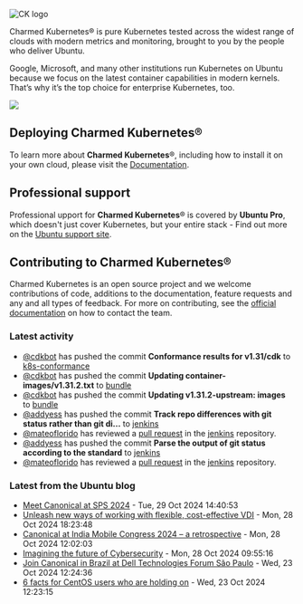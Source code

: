 ![CK logo](https://assets.ubuntu.com/v1/451d4cf4-Charmed+Kubernetes_RGB_onWhite_2022.svg)

Charmed Kubernetes® is pure Kubernetes tested across the widest range of clouds with modern metrics and monitoring, brought to you by the people who deliver Ubuntu.

Google, Microsoft, and many other institutions run Kubernetes on Ubuntu because we focus on the latest container capabilities in modern kernels. That’s why it’s the top choice for enterprise Kubernetes, too.

![](https://assets.ubuntu.com/v1/843c77b6-juju-at-a-glace.svg)

## Deploying Charmed Kubernetes®

To learn more about **Charmed Kubernetes**®, including how to install it on your own cloud, please visit the [Documentation][docs].

## Professional support

Professional upport for **Charmed Kubernetes**® is covered by **Ubuntu Pro**, which doesn't just cover Kubernetes, but your entire stack - Find out more on the [Ubuntu support site](https://ubuntu.com/support).

## Contributing to Charmed Kubernetes®

Charmed Kubernetes is an open source project and we welcome contributions of code, additions to the documentation, feature requests and any and all types of feedback. For more on contributing, see the [official documentation][get-in-touch] on how to contact the team.

<!-- LINKS -->
[docs]: https://ubuntu.com/kubernetes/docs
[get-in-touch]: https://ubuntu.com/kubernetes/docs/get-in-touch

### Latest activity

<!-- activity starts -->
 - [@cdkbot](https://github.com/cdkbot) has pushed the commit **Conformance results for v1.31/cdk** to [k8s-conformance](https://github.com/charmed-kubernetes/k8s-conformance)
 - [@cdkbot](https://github.com/cdkbot) has pushed the commit **Updating container-images/v1.31.2.txt** to [bundle](https://github.com/charmed-kubernetes/bundle)
 - [@cdkbot](https://github.com/cdkbot) has pushed the commit **Updating v1.31.2-upstream: images** to [bundle](https://github.com/charmed-kubernetes/bundle)
 - [@addyess](https://github.com/addyess) has pushed the commit **Track repo differences with git status rather than git di...** to [jenkins](https://github.com/charmed-kubernetes/jenkins)
 - [@mateoflorido](https://github.com/mateoflorido) has reviewed a [pull request](https://github.com/charmed-kubernetes/jenkins/pull/1587) in the [jenkins](https://github.com/charmed-kubernetes/jenkins) repository.
 - [@addyess](https://github.com/addyess) has pushed the commit **Parse the output of git status according to the standard** to [jenkins](https://github.com/charmed-kubernetes/jenkins)
 - [@mateoflorido](https://github.com/mateoflorido) has reviewed a [pull request](https://github.com/charmed-kubernetes/jenkins/pull/1587) in the [jenkins](https://github.com/charmed-kubernetes/jenkins) repository.
<!-- activity ends -->

<!-- roadmap starts -->

<!-- roadmap ends -->

### Latest from the Ubuntu blog

<!-- blog starts -->
* [Meet Canonical at SPS 2024](https://ubuntu.com//blog/canonical-sps-2024-industrial) - Tue, 29 Oct 2024 14:40:53 
* [Unleash new ways of working with flexible, cost-effective VDI](https://ubuntu.com//blog/unleash-new-ways-of-working-with-flexible-cost-effective-vdi) - Mon, 28 Oct 2024 18:23:48 
* [Canonical at India Mobile Congress 2024 – a retrospective](https://ubuntu.com//blog/canonical-at-india-mobile-congress-2024-a-retrospective) - Mon, 28 Oct 2024 12:02:03 
* [Imagining the future of Cybersecurity](https://ubuntu.com//blog/imagining-the-future-of-cybersecurity) - Mon, 28 Oct 2024 09:55:16 
* [Join Canonical in Brazil at Dell Technologies Forum São Paulo](https://ubuntu.com//blog/join-canonical-in-brazil-at-dell-technologies-forum-sao-paulo) - Wed, 23 Oct 2024 12:24:36 
* [6 facts for CentOS users who are holding on](https://ubuntu.com//blog/migrating-to-ubuntu-lts-six-facts-for-centos-users) - Wed, 23 Oct 2024 12:23:15 
<!-- blog ends -->
